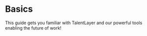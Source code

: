 # Basics

This guide gets you familiar with TalentLayer and our powerful tools enabling the future of work!
